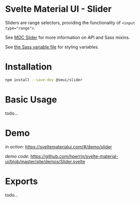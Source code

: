 # Svelte Material UI - Slider

Sliders are range selectors, providing the functionality of `<input type="range">`.

See [MDC Slider](https://material.io/develop/web/components/input-controls/sliders/) for more information on API and Sass mixins.

See [the Sass variable file](https://github.com/material-components/material-components-web/blob/v3.1.1/packages/mdc-slider/_variables.scss) for styling variables.

# Installation

```sh
npm install --save-dev @smui/slider
```

# Basic Usage

todo...

# Demo

*in action:* https://sveltematerialui.com/#/demo/slider

*demo code:* https://github.com/hperrin/svelte-material-ui/blob/master/site/demos/Slider.svelte

# Exports

todo...